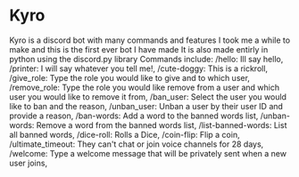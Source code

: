 # Kyro
Kyro is a discord bot with many commands and features I took me a while to make and this is the first ever bot I have made It is also made entirly in python using the discord.py library
Commands include:
/hello: Ill say hello,
/printer: I will say whatever you tell me!,
/cute-doggy: This is a rickroll,
/give_role: Type the role you would like to give and to which user,
/remove_role: Type the role you would like remove from a user and which user you would like to remove it from,
/ban_user: Select the user you would like to ban and the reason,
/unban_user: Unban a user by their user ID and provide a reason,
/ban-words: Add a word to the banned words list,
/unban-words: Remove a word from the banned words list,
/list-banned-words: List all banned words,
/dice-roll: Rolls a Dice,
/coin-flip: Flip a coin,
/ultimate_timeout: They can't chat or join voice channels for 28 days,
/welcome: Type a welcome message that will be privately sent when a new user joins,

